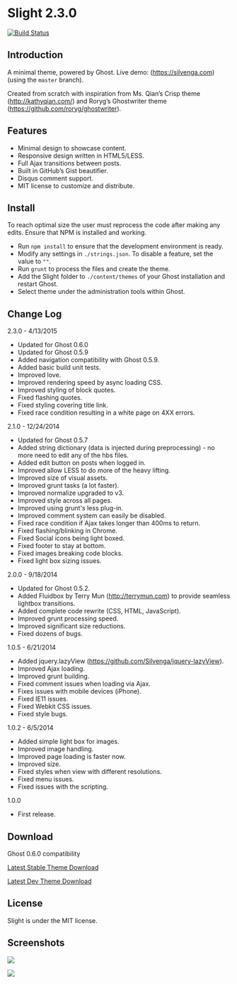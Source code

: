 # Slight 2.3.0

[![Build Status](https://jenkins.silvenga.com/job/Blog/badge/icon)](https://jenkins.silvenga.com/job/Blog/)

## Introduction

A minimal theme, powered by Ghost. Live demo: (https://silvenga.com) (using the `master` branch).

Created from scratch with inspiration from Ms. Qian’s Crisp theme (http://kathyqian.com/) and Roryg’s Ghostwriter theme (https://github.com/roryg/ghostwriter). 

## Features

* Minimal design to showcase content.
* Responsive design written in HTML5/LESS.
* Full Ajax transitions between posts.
* Built in GitHub’s Gist beautifier.
* Disqus comment support.
* MIT license to customize and distribute.

## Install

To reach optimal size the user must reprocess the code after making any edits. Ensure that NPM is installed and working. 

* Run `npm install` to ensure that the development environment is ready. 
* Modify any settings in `./strings.json`. To disable a feature, set the value to `""`. 
* Run `grunt` to process the files and create the theme. 
* Add the Slight folder to `./content/themes` of your Ghost installation and restart Ghost.
* Select theme under the administration tools within Ghost.

## Change Log

2.3.0 - 4/13/2015

* Updated for Ghost 0.6.0
* Updated for Ghost 0.5.9
* Added navigation compatibility with Ghost 0.5.9.
* Added basic build unit tests. 
* Improved love.
* Improved rendering speed by async loading CSS. 
* Improved styling of block quotes. 
* Fixed flashing quotes. 
* Fixed styling covering title link. 
* Fixed race condition resulting in a white page on 4XX errors. 

2.1.0 - 12/24/2014

* Updated for Ghost 0.5.7
* Added string dictionary (data is injected during preprocessing) - no more need to edit any of the hbs files.
* Added edit button on posts when logged in. 
* Improved allow LESS to do more of the heavy lifting.
* Improved size of visual assets.
* Improved grunt tasks (a lot faster).
* Improved normalize upgraded to v3.
* Improved style across all pages.
* Improved using grunt's less plug-in.
* Improved comment system can easily be disabled.
* Fixed race condition if Ajax takes longer than 400ms to return.
* Fixed flashing/blinking in Chrome.
* Fixed Social icons being light boxed.
* Fixed footer to stay at bottom.
* Fixed images breaking code blocks.
* Fixed light box sizing issues.

2.0.0 - 9/18/2014

* Updated for Ghost 0.5.2.
* Added Fluidbox by Terry Mun (http://terrymun.com) to provide seamless lightbox transitions.  
* Added complete code rewrite (CSS, HTML, JavaScript).
* Improved grunt processing speed.
* Improved significant size reductions. 
* Fixed dozens of bugs. 

1.0.5 - 6/21/2014

* Added jquery.lazyView (https://github.com/Silvenga/jquery-lazyView).
* Improved Ajax loading.
* Improved grunt building.
* Fixed comment issues when loading via Ajax.
* Fixes issues with mobile devices (iPhone).
* Fixed IE11 issues.
* Fixed Webkit CSS issues.
* Fixed style bugs.

1.0.2 - 6/5/2014

* Added simple light box for images. 
* Improved image handling.
* Improved page loading is faster now.
* Improved size.
* Fixed styles when view with different resolutions.
* Fixed menu issues.
* Fixed issues with the scripting.

1.0.0

* First release. 

## Download

Ghost 0.6.0 compatibility

[Latest Stable Theme Download](http://yourls.silvenga.com/slightdownload)

[Latest Dev Theme Download](http://yourls.silvenga.com/silvengadownloaddev)

## License

Slight is under the MIT license.  

## Screenshots

![](https://i.imgur.com/C35HBSb.png)

![](https://i.imgur.com/3Lt5PNg.png)